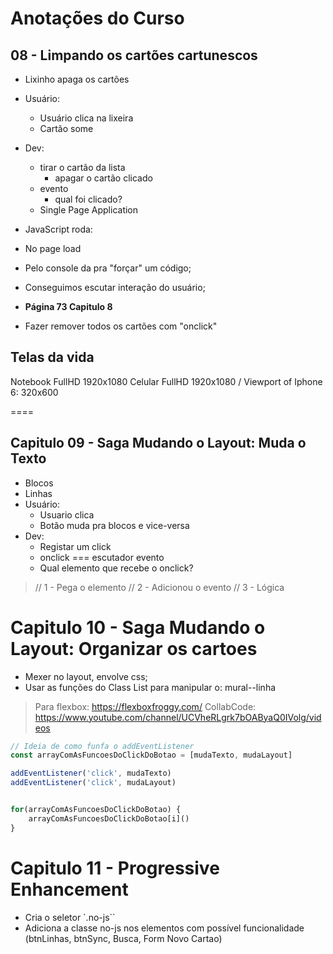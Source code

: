 # Anotações do Curso

## 08 - Limpando os cartões cartunescos
- Lixinho apaga os cartões
- Usuário: 
    - Usuário clica na lixeira
    - Cartão some
- Dev:
    - tirar o cartão da lista
        - apagar o cartão clicado
    - evento 
        - qual foi clicado?
    - Single Page Application 

- JavaScript roda:
 - No page load
 - Pelo console da pra "forçar" um código;
 - Conseguimos escutar interação do usuário;
- **Página 73 Capitulo 8**
- Fazer remover todos os cartões com "onclick"


## Telas da vida
Notebook FullHD 1920x1080
Celular FullHD 1920x1080 / Viewport of Iphone 6: 320x600

====

## Capitulo 09 - Saga Mudando o Layout: Muda o Texto
- Blocos
- Linhas
- Usuário:
    - Usuario clica
    - Botão muda pra blocos e vice-versa
- Dev:
    - Registar um click 
    - onclick === escutador evento
    - Qual elemento que recebe o onclick?

>// 1 - Pega o elemento
>// 2 - Adicionou o evento
>// 3 - Lógica

# Capitulo 10 - Saga Mudando o Layout: Organizar os cartoes
- Mexer no layout, envolve css;
- Usar as funções do Class List para manipular o: mural--linha

> Para flexbox: https://flexboxfroggy.com/
> CollabCode: https://www.youtube.com/channel/UCVheRLgrk7bOAByaQ0IVolg/videos

```js
// Ideia de como funfa o addEventListener
const arrayComAsFuncoesDoClickDoBotao = [mudaTexto, mudaLayout]

addEventListener('click', mudaTexto)
addEventListener('click', mudaLayout)


for(arrayComAsFuncoesDoClickDoBotao) {
    arrayComAsFuncoesDoClickDoBotao[i]()
}
```

# Capitulo 11 - Progressive Enhancement
- Cria o seletor `.no-js``
- Adiciona a classe no-js nos elementos com possível funcionalidade (btnLinhas, btnSync, Busca, Form Novo Cartao)
